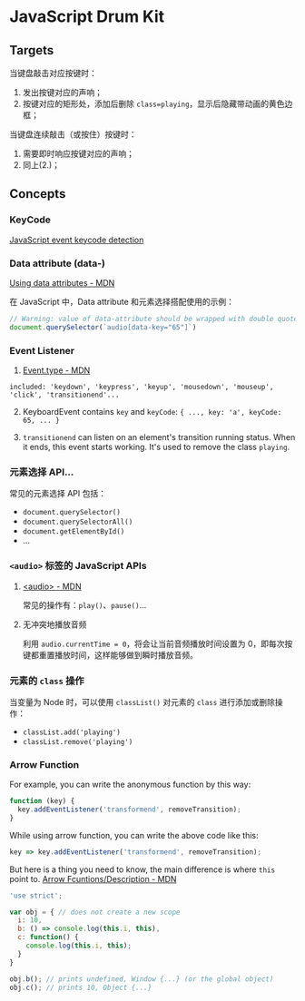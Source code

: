 # JavaScript Drum Kit

## Targets

当键盘敲击对应按键时：

  1. 发出按键对应的声响；
  2. 按键对应的矩形处，添加后删除 `class=playing`，显示后隐藏带动画的黄色边框；

当键盘连续敲击（或按住）按键时：

  1. 需要即时响应按键对应的声响；
  2. 同上(2.)；

## Concepts

### KeyCode

[JavaScript event keycode detection](https://keycode.info/)

### Data attribute (data-)

[Using data attributes - MDN](https://developer.mozilla.org/docs/Learn/HTML/Howto/Use_data_attributes)

在 JavaScript 中，Data attribute 和元素选择搭配使用的示例：

```javascript
// Warning: value of data-attribute should be wrapped with double quotes
document.querySelector(`audio[data-key="65"]`)
```

### Event Listener

  1. [Event.type - MDN](https://developer.mozilla.org/docs/Web/API/Event/type)

    included: 'keydown', 'keypress', 'keyup', 'mousedown', 'mouseup', 'click', 'transitionend'...

  2. KeyboardEvent contains `key` and `keyCode`: `{ ..., key: 'a', keyCode: 65, ... }`

  3. `transitionend` can listen on an element's transition running status. When it ends, this event starts working. It's used to remove the class `playing`.

### 元素选择 API…

常见的元素选择 API 包括：

- `document.querySelector()`
- `document.querySelectorAll()`
- `document.getElementById()`
- ...

### `<audio>` 标签的 JavaScript APIs

1. [\<audio\> - MDN](https://developer.mozilla.org/docs/Web/HTML/Element/audio)

    常见的操作有：`play()`、`pause()`...

2. 无冲突地播放音频

    利用 `audio.currentTime = 0`，将会让当前音频播放时间设置为 0，即每次按键都重置播放时间，这样能够做到瞬时播放音频。

### 元素的 `class` 操作

当变量为 Node 时，可以使用 `classList()` 对元素的 `class` 进行添加或删除操作：

- `classList.add('playing')`
- `classList.remove('playing')`

### Arrow Function

For example, you can write the anonymous function by this way:

```javascript
function (key) {
  key.addEventListener('transformend', removeTransition);
}
```

While using arrow function, you can write the above code like this:

```javascript
key => key.addEventListener('transformend', removeTransition);
```

But here is a thing you need to know, the main difference is where `this` point to. [Arrow Fcuntions/Description - MDN](https://developer.mozilla.org/docs/Web/JavaScript/Reference/Functions/Arrow_functions#description)

```javascript
'use strict';

var obj = { // does not create a new scope
  i: 10,
  b: () => console.log(this.i, this),
  c: function() {
    console.log(this.i, this);
  }
}

obj.b(); // prints undefined, Window {...} (or the global object)
obj.c(); // prints 10, Object {...}
```
